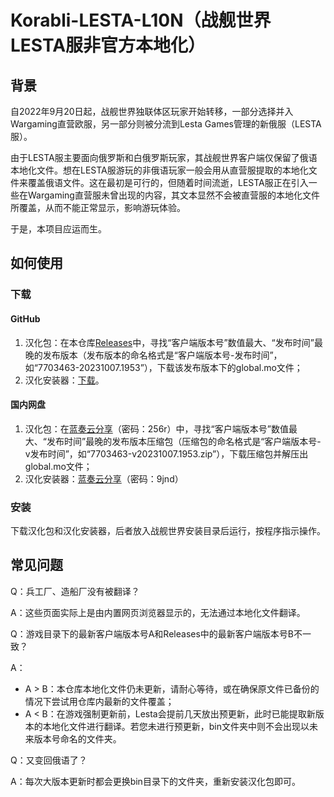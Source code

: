 # Korabli-LESTA-L10N（战舰世界LESTA服非官方本地化）

## 背景

自2022年9月20日起，战舰世界独联体区玩家开始转移，一部分选择并入Wargaming直营欧服，另一部分则被分流到Lesta Games管理的新俄服（LESTA服）。

由于LESTA服主要面向俄罗斯和白俄罗斯玩家，其战舰世界客户端仅保留了俄语本地化文件。想在LESTA服游玩的非俄语玩家一般会用从直营服提取的本地化文件来覆盖俄语文件。这在最初是可行的，但随着时间流逝，LESTA服正在引入一些在Wargaming直营服未曾出现的内容，其文本显然不会被直营服的本地化文件所覆盖，从而不能正常显示，影响游玩体验。

于是，本项目应运而生。

## 如何使用

### 下载

#### GitHub

1. 汉化包：在本仓库[Releases](https://github.com/Nova-Committee/Korabli-LESTA-L10N/releases)中，寻找“客户端版本号”数值最大、“发布时间”最晚的发布版本（发布版本的命名格式是“客户端版本号-发布时间”，如“7703463-20231007.1953”），下载该发布版本下的global.mo文件；
2. 汉化安装器：[下载](https://github.com/LocalizedKorabli/L10nInstaller/releases/download/v2024.01.02.1716/L10nInstaller-v2024.01.02.1716.exe)。

#### 国内网盘

1. 汉化包：在[蓝奏云分享](https://tapio.lanzouw.com/b01lit85i)（密码：256r）中，寻找“客户端版本号”数值最大、“发布时间”最晚的发布版本压缩包（压缩包的命名格式是“客户端版本号-v发布时间”，如“7703463-v20231007.1953.zip”），下载压缩包并解压出global.mo文件；
2. 汉化安装器：[蓝奏云分享](https://tapio.lanzouw.com/b01lje69g)（密码：9jnd）

### 安装

下载汉化包和汉化安装器，后者放入战舰世界安装目录后运行，按程序指示操作。

## 常见问题

Q：兵工厂、造船厂没有被翻译？

A：这些页面实际上是由内置网页浏览器显示的，无法通过本地化文件翻译。

Q：游戏目录下的最新客户端版本号A和Releases中的最新客户端版本号B不一致？

A：
- A > B：本仓库本地化文件仍未更新，请耐心等待，或在确保原文件已备份的情况下尝试用仓库内最新的文件覆盖；
- A < B：在游戏强制更新前，Lesta会提前几天放出预更新，此时已能提取新版本的本地化文件进行翻译。若您未进行预更新，bin文件夹中则不会出现以未来版本号命名的文件夹。

Q：又变回俄语了？

A：每次大版本更新时都会更换bin目录下的文件夹，重新安装汉化包即可。
